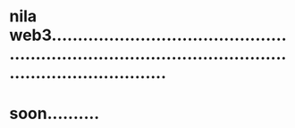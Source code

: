 # nila web3................................................................................................................................
# soon..........
